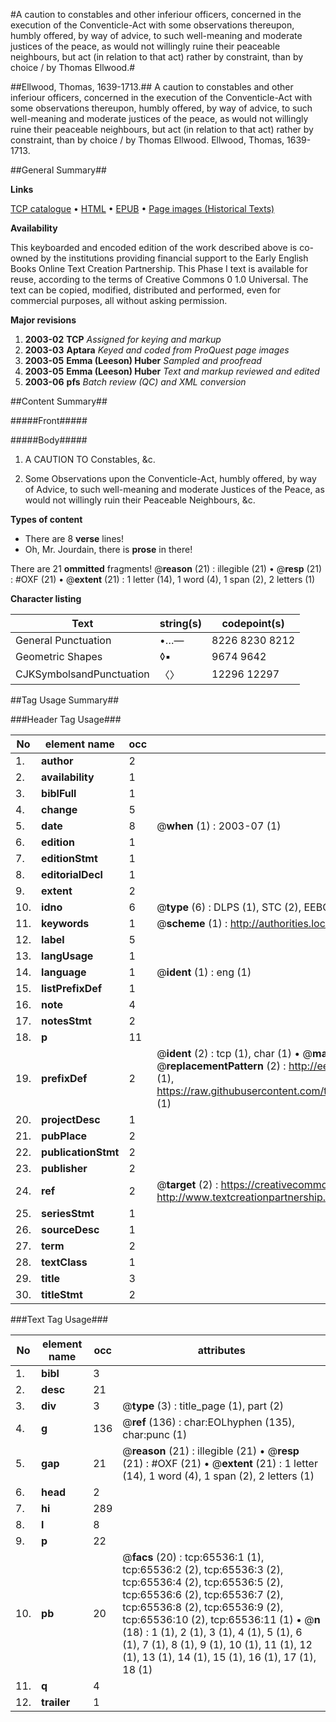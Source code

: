 #A caution to constables and other inferiour officers, concerned in the execution of the Conventicle-Act with some observations thereupon, humbly offered, by way of advice, to such well-meaning and moderate justices of the peace, as would not willingly ruine their peaceable neighbours, but act (in relation to that act) rather by constraint, than by choice / by Thomas Ellwood.#

##Ellwood, Thomas, 1639-1713.##
A caution to constables and other inferiour officers, concerned in the execution of the Conventicle-Act with some observations thereupon, humbly offered, by way of advice, to such well-meaning and moderate justices of the peace, as would not willingly ruine their peaceable neighbours, but act (in relation to that act) rather by constraint, than by choice / by Thomas Ellwood.
Ellwood, Thomas, 1639-1713.

##General Summary##

**Links**

[TCP catalogue](http://www.ota.ox.ac.uk/tcp/)  • 
[HTML](http://tei.it.ox.ac.uk/tcp/Texts-HTML/free/A39/A39300.html)  • 
[EPUB](http://tei.it.ox.ac.uk/tcp/Texts-EPUB/free/A39/A39300.epub) • 
[Page images (Historical Texts)](https://data.historicaltexts.jisc.ac.uk/view?pubId=eebo-12675430e&pageId=eebo-12675430e-65536-1)

**Availability**

This keyboarded and encoded edition of the
	       work described above is co-owned by the institutions
	       providing financial support to the Early English Books
	       Online Text Creation Partnership. This Phase I text is
	       available for reuse, according to the terms of Creative
	       Commons 0 1.0 Universal. The text can be copied,
	       modified, distributed and performed, even for
	       commercial purposes, all without asking permission.

**Major revisions**

1. __2003-02__ __TCP__ *Assigned for keying and markup*
1. __2003-03__ __Aptara__ *Keyed and coded from ProQuest page images*
1. __2003-05__ __Emma (Leeson) Huber__ *Sampled and proofread*
1. __2003-05__ __Emma (Leeson) Huber__ *Text and markup reviewed and edited*
1. __2003-06__ __pfs__ *Batch review (QC) and XML conversion*

##Content Summary##

#####Front#####

#####Body#####

1. A
CAUTION
TO
Constables, &c.

1. Some Observations upon the Conventicle-Act,
humbly offered, by way of Advice, to
such well-meaning and moderate Justices
of the Peace, as would not willingly
ruin their Peaceable Neighbours, &c.

**Types of content**

  * There are 8 **verse** lines!
  * Oh, Mr. Jourdain, there is **prose** in there!

There are 21 **ommitted** fragments! 
 @__reason__ (21) : illegible (21)  •  @__resp__ (21) : #OXF (21)  •  @__extent__ (21) : 1 letter (14), 1 word (4), 1 span (2), 2 letters (1)

**Character listing**


|Text|string(s)|codepoint(s)|
|---|---|---|
|General Punctuation|•…—|8226 8230 8212|
|Geometric Shapes|◊▪|9674 9642|
|CJKSymbolsandPunctuation|〈〉|12296 12297|

##Tag Usage Summary##

###Header Tag Usage###

|No|element name|occ|attributes|
|---|---|---|---|
|1.|__author__|2||
|2.|__availability__|1||
|3.|__biblFull__|1||
|4.|__change__|5||
|5.|__date__|8| @__when__ (1) : 2003-07 (1)|
|6.|__edition__|1||
|7.|__editionStmt__|1||
|8.|__editorialDecl__|1||
|9.|__extent__|2||
|10.|__idno__|6| @__type__ (6) : DLPS (1), STC (2), EEBO-CITATION (1), OCLC (1), VID (1)|
|11.|__keywords__|1| @__scheme__ (1) : http://authorities.loc.gov/ (1)|
|12.|__label__|5||
|13.|__langUsage__|1||
|14.|__language__|1| @__ident__ (1) : eng (1)|
|15.|__listPrefixDef__|1||
|16.|__note__|4||
|17.|__notesStmt__|2||
|18.|__p__|11||
|19.|__prefixDef__|2| @__ident__ (2) : tcp (1), char (1)  •  @__matchPattern__ (2) : ([0-9\-]+):([0-9IVX]+) (1), (.+) (1)  •  @__replacementPattern__ (2) : http://eebo.chadwyck.com/downloadtiff?vid=$1&page=$2 (1), https://raw.githubusercontent.com/textcreationpartnership/Texts/master/tcpchars.xml#$1 (1)|
|20.|__projectDesc__|1||
|21.|__pubPlace__|2||
|22.|__publicationStmt__|2||
|23.|__publisher__|2||
|24.|__ref__|2| @__target__ (2) : https://creativecommons.org/publicdomain/zero/1.0/ (1), http://www.textcreationpartnership.org/docs/. (1)|
|25.|__seriesStmt__|1||
|26.|__sourceDesc__|1||
|27.|__term__|2||
|28.|__textClass__|1||
|29.|__title__|3||
|30.|__titleStmt__|2||


###Text Tag Usage###

|No|element name|occ|attributes|
|---|---|---|---|
|1.|__bibl__|3||
|2.|__desc__|21||
|3.|__div__|3| @__type__ (3) : title_page (1), part (2)|
|4.|__g__|136| @__ref__ (136) : char:EOLhyphen (135), char:punc (1)|
|5.|__gap__|21| @__reason__ (21) : illegible (21)  •  @__resp__ (21) : #OXF (21)  •  @__extent__ (21) : 1 letter (14), 1 word (4), 1 span (2), 2 letters (1)|
|6.|__head__|2||
|7.|__hi__|289||
|8.|__l__|8||
|9.|__p__|22||
|10.|__pb__|20| @__facs__ (20) : tcp:65536:1 (1), tcp:65536:2 (2), tcp:65536:3 (2), tcp:65536:4 (2), tcp:65536:5 (2), tcp:65536:6 (2), tcp:65536:7 (2), tcp:65536:8 (2), tcp:65536:9 (2), tcp:65536:10 (2), tcp:65536:11 (1)  •  @__n__ (18) : 1 (1), 2 (1), 3 (1), 4 (1), 5 (1), 6 (1), 7 (1), 8 (1), 9 (1), 10 (1), 11 (1), 12 (1), 13 (1), 14 (1), 15 (1), 16 (1), 17 (1), 18 (1)|
|11.|__q__|4||
|12.|__trailer__|1||
